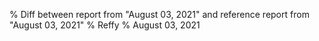 % Diff between report from "August 03, 2021" and reference report from "August 03, 2021"
% Reffy
% August 03, 2021

